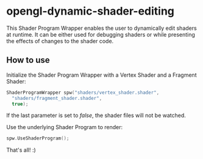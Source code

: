 # opengl-dynamic-shader-editing
This Shader Program Wrapper enables the user to dynamically edit shaders
at runtime. It can be either used for debugging shaders or while presenting 
the effects of changes to the shader code.

## How to use

Initialize the Shader Program Wrapper with a Vertex Shader and a Fragment Shader:
```c++
ShaderProgramWrapper spw("shaders/vertex_shader.shader", 
  "shaders/fragment_shader.shader", 
  true);
```

If the last parameter is set to _false_, the shader files will not be watched.

Use the underlying Shader Program to render:
```c++
spw.UseShaderProgram();
```

That's all! :)
